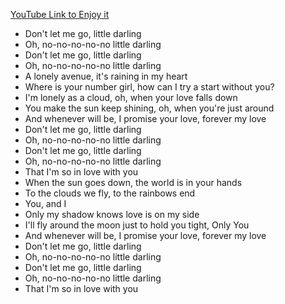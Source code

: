 [YouTube Link to Enjoy it](https://www.youtube.com/watch?v=saaK8PkhflA)

- Don't let me go, little darling
- Oh, no-no-no-no-no little darling
- Don't let me go, little darling
- Oh, no-no-no-no-no little darling
- A lonely avenue, it's raining in my heart
- Where is your number girl, how can I try a start without you?
- I'm lonely as a cloud, oh, when your love falls down
- You make the sun keep shining, oh, when you're just around
- And whenever will be, I promise your love, forever my love
- Don't let me go, little darling
- Oh, no-no-no-no-no little darling
- Don't let me go, little darling
- Oh, no-no-no-no-no little darling
- That I'm so in love with you
- When the sun goes down, the world is in your hands
- To the clouds we fly, to the rainbows end
- You, and I
- Only my shadow knows love is on my side
- I'll fly around the moon just to hold you tight, Only You
- And whenever will be, I promise your love, forever my love
- Don't let me go, little darling
- Oh, no-no-no-no-no little darling
- Don't let me go, little darling
- Oh, no-no-no-no-no little darling
- That I'm so in love with you